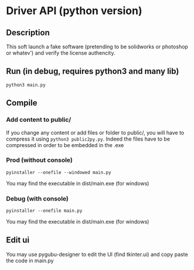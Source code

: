 # Driver API (python version)

## Description

This soft launch a fake software (pretending to be solidworks or photoshop or whatev') and verify the license authencity.

## Run (in debug, requires python3 and many lib)

`python3 main.py`

## Compile

### Add content to public/

If you change any content or add files or folder to public/, you will have to compress it using `python3 public2py.py`.
Indeed the files have to be compressed in order to be embedded in the .exe

### Prod (without console)

`pyinstaller --onefile --windowed main.py`

You may find the executable in dist/main.exe (for windows)

### Debug (with console)

`pyinstaller --onefile main.py`

You may find the executable in dist/main.exe (for windows)

## Edit ui

You may use pygubu-designer to edit the UI (find tkinter.ui) and copy paste the code in main.py
